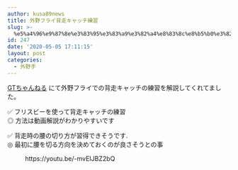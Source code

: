 ```yaml
---
author: kusa89news
title: 外野フライ背走キャッチ練習
slug: >-
  %e5%a4%96%e9%87%8e%e3%83%95%e3%83%a9%e3%82%a4%e8%83%8c%e8%b5%b0%e3%82%ad%e3%83%a3%e3%83%83%e3%83%81%e7%b7%b4%e7%bf%92
id: 247
date: '2020-05-05 17:11:15'
layout: post
categories:
  - 外野手
---
```


[GTちゃんねる](https://www.youtube.com/channel/UCa1I7o-s67S5ms__PuMJbvA) にて外野フライでの背走キャッチの練習を解説してくれてました。

✅ フリスビーを使って背走キャッチの練習  
◎ 方法は動画解説がわかりやすいです

✅ 背走時の腰の切り方が習得できそうです.  
◎ 最初に腰を切る方向を決めておくのが良さそうとの事

<figure class="wp-block-embed-youtube wp-block-embed is-type-video is-provider-youtube wp-embed-aspect-16-9 wp-has-aspect-ratio">

<div class="wp-block-embed__wrapper">https://youtu.be/-mvEIJBZ2bQ</div>

</figure>